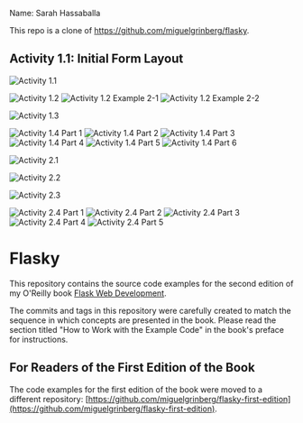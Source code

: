 Name: Sarah Hassaballa

This repo is a clone of 
https://github.com/miguelgrinberg/flasky.

## Activity 1.1: Initial Form Layout
![Activity 1.1](images/Activity_1.1.png)

![Activity 1.2](images/Activity_1.2.png)
![Activity 1.2 Example 2-1](images/Activity_1.2_Example_2-1.png)
![Activity 1.2 Example 2-2](images/Activity_1.2_Example_2-2.png)

![Activity 1.3](images/Activity_1.3.png)

![Activity 1.4 Part 1](images/Activity_1.4_Part_1.png)
![Activity 1.4 Part 2](images/Activity_1.4_Part2.png)
![Activity 1.4 Part 3](images/Activity_1.4_Part3.png)
![Activity 1.4 Part 4](images/Activity_1.4_Part4.png)
![Activity 1.4 Part 5](images/Activity_1.4_Part5.png)
![Activity 1.4 Part 6](images/Activity_1.4_Part6.png)

![Activity 2.1](images/Activity_2.1.png)

![Activity 2.2](images/Activity_2.2.png)

![Activity 2.3](images/Activity_2.3.png)

![Activity 2.4 Part 1](images/Activity_2.4_Part1.png)
![Activity 2.4 Part 2](images/Activity_2.4_Part2.png)
![Activity 2.4 Part 3](images/Activity_2.4_Part3.png)
![Activity 2.4 Part 4](images/Activity_2.4_Part4.png)
![Activity 2.4 Part 5](images/Activity_2.4_Part5.png)




Flasky
======

This repository contains the source code examples for the second edition of my O'Reilly book [Flask Web Development](http://www.flaskbook.com).

The commits and tags in this repository were carefully created to match the sequence in which concepts are presented in the book. Please read the section titled "How to Work with the Example Code" in the book's preface for instructions.

For Readers of the First Edition of the Book
--------------------------------------------

The code examples for the first edition of the book were moved to a different repository: [https://github.com/miguelgrinberg/flasky-first-edition](https://github.com/miguelgrinberg/flasky-first-edition).
